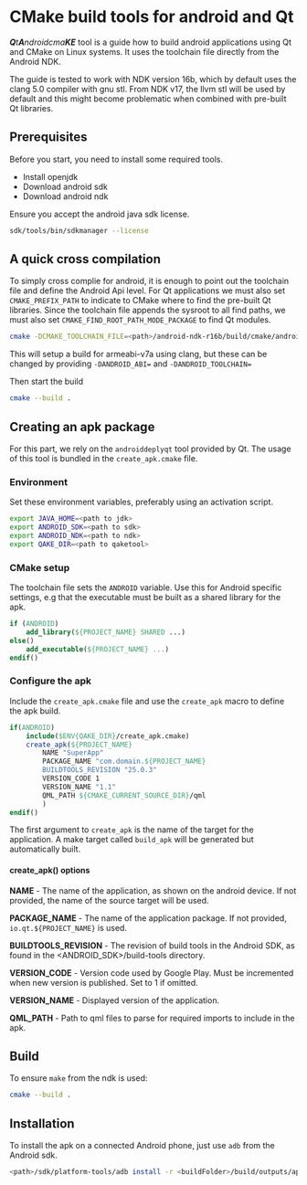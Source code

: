 # CMake build tools for android and Qt

_**Q**t**A**ndroidcma**KE**_ tool is a guide how to build android applications
using Qt and CMake on Linux systems. It uses the toolchain file directly from
the Android NDK.

The guide is tested to work with NDK version 16b, which by default uses the
clang 5.0 compiler with gnu stl. From NDK v17, the llvm stl will be used
by default and this might become problematic when combined with pre-built
Qt libraries.

## Prerequisites

Before you start, you need to install some required tools.

* Install openjdk
* Download android sdk
* Download android ndk

Ensure you accept the android java sdk license.

```sh
sdk/tools/bin/sdkmanager --license
```

## A quick cross compilation

To simply cross complie for android, it is enough to point out the toolchain
file and define the Android Api level. For Qt applications we must also
set `CMAKE_PREFIX_PATH` to indicate to CMake where to find the pre-built
Qt libraries. Since the toolchain file appends the sysroot to all find paths,
we must also set `CMAKE_FIND_ROOT_PATH_MODE_PACKAGE` to find Qt modules.

```sh
cmake -DCMAKE_TOOLCHAIN_FILE=<path>/android-ndk-r16b/build/cmake/android.toolchain.cmake -DCMAKE_PREFIX_PATH=<path>/qt/5.9/android_armv7/lib/cmake -DCMAKE_FIND_ROOT_PATH_MODE_PACKAGE=ON -DANDROID_NATIVE_API_LEVEL=android-19 ..
```

This will setup a build for armeabi-v7a using clang, but these can be changed by
providing `-DANDROID_ABI=` and `-DANDROID_TOOLCHAIN=`

Then start the build

```sh
cmake --build .
```

## Creating an apk package

For this part, we rely on the `androiddeplyqt` tool provided by Qt.
The usage of this tool is bundled in the `create_apk.cmake` file.

### Environment

Set these environment variables, preferably using an activation script.

```sh
export JAVA_HOME=<path to jdk>
export ANDROID_SDK=<path to sdk>
export ANDROID_NDK=<path to ndk>
export QAKE_DIR=<path to qaketool>
```

### CMake setup

The toolchain file sets the `ANDROID` variable. Use this for Android specific
settings, e.g that the executable must be built as a shared library for the apk.

```cmake
if (ANDROID)
    add_library(${PROJECT_NAME} SHARED ...)
else()
    add_executable(${PROJECT_NAME} ...)
endif()
```

### Configure the apk

Include the `create_apk.cmake` file and use the `create_apk` macro to define the apk build.

```cmake
if(ANDROID)
    include($ENV{QAKE_DIR}/create_apk.cmake)
    create_apk(${PROJECT_NAME}
        NAME "SuperApp"
        PACKAGE_NAME "com.domain.${PROJECT_NAME}
        BUILDTOOLS_REVISION "25.0.3"
        VERSION_CODE 1
        VERSION_NAME "1.1"
        QML_PATH ${CMAKE_CURRENT_SOURCE_DIR}/qml
        )
endif()
```

The first argument to `create_apk` is the name of the target for the application.
A make target called `build_apk` will be generated but automatically built.

#### create_apk() options

__NAME__ - The name of the application, as shown on the android device. If not provided,
the name of the source target will be used.

__PACKAGE_NAME__ - The name of the application package. If not provided, `io.qt.${PROJECT_NAME}` is used.

__BUILDTOOLS_REVISION__ - The revision of build tools in the Android SDK, as found
in the <ANDROID_SDK>/build-tools directory.

__VERSION_CODE__ - Version code used by Google Play. Must be incremented when new
version is published. Set to 1 if omitted.

__VERSION_NAME__ - Displayed version of the application.

__QML_PATH__ - Path to qml files to parse for required imports to include in the apk.

## Build

To ensure `make` from the ndk is used:

```sh
cmake --build .
```

## Installation

To install the apk on a connected Android phone, just use `adb` from the Android sdk.

```sh
<path>/sdk/platform-tools/adb install -r <buildFolder>/build/outputs/apk/<name>.apk
```
